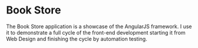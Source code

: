 # Book Store
The Book Store application is a showcase of the AngularJS framework.
I use it to demonstrate a full cycle of the front-end development starting it from Web Design and finishing the cycle by automation testing.
